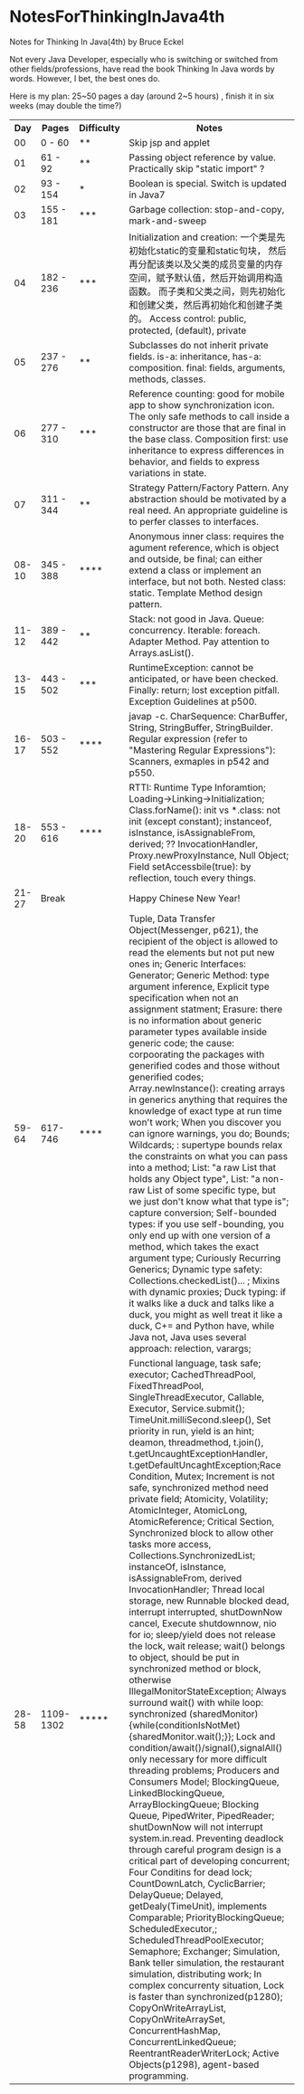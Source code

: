 # NotesForThinkingInJava4th
Notes for Thinking In Java(4th) by Bruce Eckel

Not every Java Developer, especially who is switching or switched from other fields/professions, have read the book Thinking In Java words by words. However, I bet, the best ones do.

Here is my plan: 25~50 pages a day (around 2~5 hours) , finish it in six weeks (may double the time?)

<table>
  <tr>
    <th>Day</th>
    <th>Pages</th>
    <th>Difficulty</th>
    <th>Notes</th>
  </tr>
  <tr>
    <td>00</td>
    <td>0 - 60</td>
    <td>**</td>
    <td>Skip jsp and applet</td>
  </tr>
  <tr>
    <td>01</td>
    <td>61 - 92</td>
    <td>**</td>
    <td>Passing object reference by value. Practically skip "static import" ?</td>
  </tr>
  <tr>
    <td>02</td>
    <td>93 - 154</td>
    <td>*</td>
    <td>Boolean is special. Switch is updated in Java7</td>
  </tr>
  <tr>
    <td>03</td>
    <td>155 - 181</td>
    <td>***</td>
    <td>Garbage collection: stop-and-copy, mark-and-sweep
    </td>
  </tr>
  <tr>
    <td>04</td>
    <td>182 - 236</td>
    <td>***</td>
    <td>Initialization and creation:  一个类是先初始化static的变量和static句块，
    然后再分配该类以及父类的成员变量的内存空间，赋予默认值，然后开始调用构造函数。
    而子类和父类之间，则先初始化和创建父类，然后再初始化和创建子类的。
    Access control: 
    public, protected, (default), private
    </td>
  </tr>
  <tr>
    <td>05</td>
    <td>237 - 276</td>
    <td>**</td>
    <td>Subclasses do not inherit private fields.
    is-a: inheritance, has-a: composition.
    final: fields, arguments, methods, classes.
    </td>
  </tr>
  <tr>
    <td>06</td>
    <td>277 - 310</td>
    <td>***</td>
    <td>
    Reference counting: good for mobile app to show synchronization icon. 
    The only safe methods to call inside a constructor are those that are final in the base class.
    Composition first: use inheritance to express differences in behavior, and fields to express variations in state.
    </td>
  </tr>
  <tr>
    <td>07</td>
    <td>311 - 344</td>
    <td>**</td>
    <td>Strategy Pattern/Factory Pattern. 
    Any abstraction should be motivated by a real need. 
    An appropriate guideline is to perfer classes to interfaces.
    </td>
  </tr>
  <tr>
    <td>08-10</td>
    <td>345 - 388</td>
    <td>****</td>
    <td>Anonymous inner class: requires the agument reference, which is object and outside, be final; can either extend a class or implement an interface, but not both.
    Nested class: static.
    Template Method design pattern.
    </td>
  </tr>
  <tr>
    <td>11-12</td>
    <td>389 - 442</td>
    <td>**</td>
    <td>Stack: not good in Java. Queue: concurrency. Iterable: foreach. Adapter Method. Pay attention to Arrays.asList().
    </td>
  </tr>
  <tr>
    <td>13-15</td>
    <td>443 - 502</td>
    <td>***</td>
    <td>RuntimeException: cannot be anticipated, or have been checked. Finally: return; lost exception pitfall. Exception Guidelines at p500.
    </td>
  </tr>
  <tr>
    <td>16-17</td>
    <td>503 - 552</td>
    <td>****</td>
    <td>javap -c. CharSequence: CharBuffer, String, StringBuffer, StringBuilder. Regular expression (refer to "Mastering Regular Expressions"): Scanners, exmaples in p542 and p550.
    </td>
  </tr>
  <tr>
    <td>18-20</td>
    <td>553 - 616</td>
    <td>****</td>
    <td>RTTI: Runtime Type Inforamtion; Loading->Linking->Initialization; Class.forName(): init vs *.class: not init (except constant); instanceof, isInstance, isAssignableFrom, derived; ?? InvocationHandler, Proxy.newProxyInstance, Null Object; Field setAccessbile(true): by reflection, touch every things.
    </td>
  </tr>
  <tr>
    <td>21-27</td>
    <td>Break</td>
    <td></td>
    <td>Happy Chinese New Year!
    </td>
  </tr>
  <tr>
    <td>59-64</td>
    <td>617-746</td>
    <td>****</td>
    <td>Tuple, Data Transfer Object(Messenger, p621), the recipient of the object is allowed to read the elements but not put new ones in; Generic Interfaces: Generator<T>; Generic Method: type argument inference, Explicit type specification when not an assignment statment; Erasure: there is no information about generic parameter types available inside generic code; the cause: corpoorating the packages with generified codes and those without generified codes; Array.newInstance(): creating arrays in generics anything that requires the knowledge of exact type at run time won't work; When you discover you can ignore warnings, you do; Bounds; Wildcards; <? super Clas>: supertype bounds relax the constraints on what you can pass into a method; List: "a raw List that holds any Object type", List<?>: "a non-raw List of some specific type, but we just don't know what that type is"; capture conversion; Self-bounded types: if you use self-bounding, you only end up with one version of a method, which takes the exact argument type; Curiously Recurring Generics; Dynamic type safety: Collections.checkedList()... ; Mixins with dynamic proxies; Duck typing: if it walks like a duck and talks like a duck, you might as well treat it like a duck, C+= and Python have, while Java not, Java uses several approach: relection, varargs; 
    </td>
  </tr>
    <tr>
    <td>28-58</td>
    <td>1109-1302</td>
    <td>*****</td>
    <td>Functional language, task safe; executor; CachedThreadPool, FixedThreadPool, SingleThreadExecutor, Callable, Executor, Service.submit(); TimeUnit.milliSecond.sleep(), Set priority in run, yield is an hint; deamon, threadmethod, t.join(), t.getUncaughtExceptionHandler, t.getDefaultUncaghtException;Race Condition, Mutex; Increment is not safe, synchronized method need private field; Atomicity, Volatility; AtomicInteger, AtomicLong, AtomicReference; Critical Section, Synchronized block to allow other tasks more access, Collections.SynchronizedList; instanceOf, isInstance, isAssignableFrom, derived InvocationHandler; Thread local storage, new Runnable blocked dead, interrupt interrupted, shutDownNow cancel, Execute shutdownnow, nio for io; sleep/yield does not release the lock, wait release; wait() belongs to object, should be put in synchronized method or block, otherwise IllegalMonitorStateException; Always surround wait() with while loop: synchronized (sharedMonitor){while(conditionIsNotMet){sharedMonitor.wait();}}; Lock and condition/await()/signal(),signalAll() only necessary for more difficult threading problems; Producers and Consumers Model; BlockingQueue, LinkedBlockingQueue, ArrayBlockingQueue; Blocking Queue, PipedWriter, PipedReader; shutDownNow will not interrupt system.in.read. Preventing deadlock through careful program design is a critical part of developing concurrent; Four Conditins for dead lock; CountDownLatch, CyclicBarrier; DelayQueue; Delayed, getDealy(TimeUnit), implements Comparable; PriorityBlockingQueue; ScheduledExecutor,; ScheduledThreadPoolExecutor; Semaphore; Exchanger; Simulation, Bank teller simulation, the restaurant simulation, distributing work; In complex concurrenty situation, Lock is faster than synchronized(p1280); CopyOnWriteArrayList, CopyOnWriteArraySet, ConcurrentHashMap, ConcurrentLinkedQueue; ReentrantReaderWriterLock; Active Objects(p1298), agent-based programming. </td>
  </tr>
</table>
</table>
